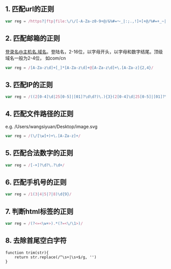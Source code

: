 ## 1. 匹配url的正则

```javascript
var reg = /https?|ftp|file:\/\/[-A-Za-z0-9+@/&%#=～_|:;.,!]+[+@/%#=+_~|]/
```

## 2. 匹配邮箱的正则

登录名@主机名.域名。登陆名，2-16位，以字母开头，以字母和数字结尾。顶级域名一般为2-4位， 如com/cn

```javascript
var reg = /[A-Za-z\d]+[_]*[A-Za-z\d]+@[A-Za-z\d]+\.[A-Za-z]{2,4}/
```

## 3. 匹配IP的正则

```javascript
var reg = /((2[0-4]\d|25[0-5]|[01]?\d\d?)\.){3}(2[0-4]\d|25[0-5]|[01]?\d\d?)/
```

## 4. 匹配文件路径的正则

e.g. /Users/wangsiyuan/Desktop/image.svg

```javascript
var reg = /(\/[\w]+)+\.[A-Za-z]+/
```

## 5. 匹配合法数字的正则

```javascript
var reg = /[-+]?\d?\.?\d+/
```

## 6. 匹配手机号的正则

```javascript
var reg = /1(3|4|5|7|8)\d{9}/
```

## 7. 判断html标签的正则

```javascript
var reg = /(?<=<\w+>).*(?=<\/\1>)/
```

## 8. 去除首尾空白字符
```javascipt
function trim(str){
    return str.replace(/^\s+|\s+$/g, '')
}
```

